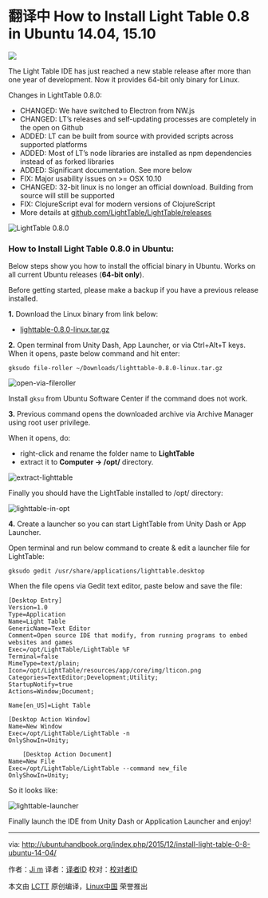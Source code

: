 翻译中
How to Install Light Table 0.8 in Ubuntu 14.04, 15.10
================================================================================
![](http://ubuntuhandbook.org/wp-content/uploads/2014/11/LightTable-IDE-logo-icon.png)

The Light Table IDE has just reached a new stable release after more than one year of development. Now it provides 64-bit only binary for Linux.

Changes in LightTable 0.8.0:

- CHANGED: We have switched to Electron from NW.js
- CHANGED: LT’s releases and self-updating processes are completely in the open on Github
- ADDED: LT can be built from source with provided scripts across supported platforms
- ADDED: Most of LT’s node libraries are installed as npm dependencies instead of as forked libraries
- ADDED: Significant documentation. See more below
- FIX: Major usability issues on >= OSX 10.10
- CHANGED: 32-bit linux is no longer an official download. Building from source will still be supported
- FIX: ClojureScript eval for modern versions of ClojureScript
- More details at [github.com/LightTable/LightTable/releases][1]

![LightTable 0.8.0](http://ubuntuhandbook.org/wp-content/uploads/2015/12/lighttable-08.jpg)

### How to Install Light Table 0.8.0 in Ubuntu: ###

Below steps show you how to install the official binary in Ubuntu. Works on all current Ubuntu releases (**64-bit only**).

Before getting started, please make a backup if you have a previous release installed.

**1.** Download the Linux binary from link below:

- [lighttable-0.8.0-linux.tar.gz][2]

**2.** Open terminal from Unity Dash, App Launcher, or via Ctrl+Alt+T keys. When it opens, paste below command and hit enter:

    gksudo file-roller ~/Downloads/lighttable-0.8.0-linux.tar.gz

![open-via-fileroller](http://ubuntuhandbook.org/wp-content/uploads/2015/12/open-via-fileroller.jpg)

Install `gksu` from Ubuntu Software Center if the command does not work.

**3.** Previous command opens the downloaded archive via Archive Manager using root user privilege.

When it opens, do:

- right-click and rename the folder name to **LightTable**
- extract it to **Computer -> /opt/** directory.

![extract-lighttable](http://ubuntuhandbook.org/wp-content/uploads/2015/12/extract-lighttable.jpg)

Finally you should have the LightTable installed to /opt/ directory:

![lighttable-in-opt](http://ubuntuhandbook.org/wp-content/uploads/2015/12/lighttable-in-opt.jpg)

**4.** Create a launcher so you can start LightTable from Unity Dash or App Launcher.

Open terminal and run below command to create & edit a launcher file for LightTable:

    gksudo gedit /usr/share/applications/lighttable.desktop

When the file opens via Gedit text editor, paste below and save the file:

    [Desktop Entry]
    Version=1.0
    Type=Application
    Name=Light Table
    GenericName=Text Editor
    Comment=Open source IDE that modify, from running programs to embed websites and games
    Exec=/opt/LightTable/LightTable %F
    Terminal=false
    MimeType=text/plain;
    Icon=/opt/LightTable/resources/app/core/img/lticon.png
    Categories=TextEditor;Development;Utility;
    StartupNotify=true
    Actions=Window;Document;
    
    Name[en_US]=Light Table
    
    [Desktop Action Window]
    Name=New Window
    Exec=/opt/LightTable/LightTable -n
    OnlyShowIn=Unity;
    
        [Desktop Action Document]
    Name=New File
    Exec=/opt/LightTable/LightTable --command new_file
    OnlyShowIn=Unity;

So it looks like:

![lighttable-launcher](http://ubuntuhandbook.org/wp-content/uploads/2015/12/lighttable-launcher.jpg)

Finally launch the IDE from Unity Dash or Application Launcher and enjoy!

--------------------------------------------------------------------------------

via: http://ubuntuhandbook.org/index.php/2015/12/install-light-table-0-8-ubuntu-14-04/

作者：[Ji m][a]
译者：[译者ID](https://github.com/译者ID)
校对：[校对者ID](https://github.com/校对者ID)

本文由 [LCTT](https://github.com/LCTT/TranslateProject) 原创编译，[Linux中国](https://linux.cn/) 荣誉推出

[a]:http://ubuntuhandbook.org/index.php/about/
[1]:https://github.com/LightTable/LightTable/releases
[2]:https://github.com/LightTable/LightTable/releases/download/0.8.0/lighttable-0.8.0-linux.tar.gz
